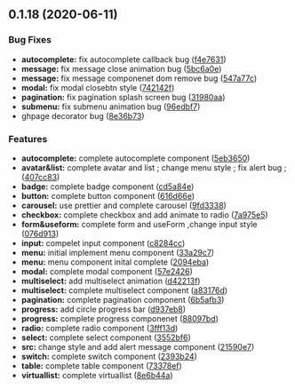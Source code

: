 ## 0.1.18 (2020-06-11)


### Bug Fixes

* **autocomplete:** fix autocomplete callback bug ([f4e7631](https://github.com/yehuozhili/bigbear-ui/commit/f4e76311cfb3bdf3ef012b7d0a16f5e3f6c4bc79))
* **message:** fix message close animation bug ([5bc6a0e](https://github.com/yehuozhili/bigbear-ui/commit/5bc6a0e783aca534d1ddbc3d2b52d52377dc54f2))
* **message:** fix message componenet dom remove bug ([547a77c](https://github.com/yehuozhili/bigbear-ui/commit/547a77cc5c0bc9df9fae5ebc354847472ac45f34))
* **modal:** fix modal closebtn style ([742142f](https://github.com/yehuozhili/bigbear-ui/commit/742142f0e1a25f54f272b78951035a3d3af5692d))
* **pagination:** fix pagination splash screen bug ([31980aa](https://github.com/yehuozhili/bigbear-ui/commit/31980aaf84cabf91e98dab10c3b9cb4916ff74d1))
* **submenu:** fix submenu animation bug ([96edbf7](https://github.com/yehuozhili/bigbear-ui/commit/96edbf78f2babdc7199a6de8f5c4a1ddbac4c2d5))
* ghpage decorator bug ([8e36b73](https://github.com/yehuozhili/bigbear-ui/commit/8e36b7308635b7a4bf9278b7996b9cab8279b1fe))


### Features

* **autocomplete:** complete autocomplete component ([5eb3650](https://github.com/yehuozhili/bigbear-ui/commit/5eb36500c4bed975dc73fba0c144675afaa0328a))
* **avatar&list:** complete avatar and list ; change menu style ; fix alert bug ; ([407cc83](https://github.com/yehuozhili/bigbear-ui/commit/407cc830d62a6a710493f53d58e7ca93264faf16))
* **badge:** complete badge component ([cd5a84e](https://github.com/yehuozhili/bigbear-ui/commit/cd5a84eb6df426e1a8cb0fd499bbccc12b25648f))
* **button:** complete button component ([616d66e](https://github.com/yehuozhili/bigbear-ui/commit/616d66e66751d0a5a403f5ec93a377cee63fb8b2))
* **carousel:** use prettier and complete carousel ([9fd3338](https://github.com/yehuozhili/bigbear-ui/commit/9fd3338d0c1b430e29c8bf0c5ace3953c28d05c3))
* **checkbox:** complete checkbox and add animate to radio ([7a975e5](https://github.com/yehuozhili/bigbear-ui/commit/7a975e520de9b01c10ece3d967328ee3c4f76f8a))
* **form&useform:** complete form and useForm ,change input style ([076d913](https://github.com/yehuozhili/bigbear-ui/commit/076d9136290521fa45f40c283fe38e92f72190de))
* **input:** compelet input component ([c8284cc](https://github.com/yehuozhili/bigbear-ui/commit/c8284cc6138aa882fd4873674dfb3616b6b7b791))
* **menu:** initial implement menu component ([33a29c7](https://github.com/yehuozhili/bigbear-ui/commit/33a29c77471183a3fcb14ddf742e351576c8d3b0))
* **menu:** menu component inital complete ([2094eba](https://github.com/yehuozhili/bigbear-ui/commit/2094eba806ead1cb7ea03b8f9aaef9163fe9c0a4))
* **modal:** complete modal component ([57e2426](https://github.com/yehuozhili/bigbear-ui/commit/57e2426c8bb444c40a3e95f8ce3da3c5f8c2f00d))
* **multiselect:** add multiselect animation ([d42213f](https://github.com/yehuozhili/bigbear-ui/commit/d42213ff5fa5dbfe3249a766105fbb42536337e5))
* **multiselect:** complete multiselect component ([a83176d](https://github.com/yehuozhili/bigbear-ui/commit/a83176df79926f979e47ebe4bb578b2360bbee14))
* **pagination:** complete pagination component ([6b5afb3](https://github.com/yehuozhili/bigbear-ui/commit/6b5afb36c9a905adc41cb90c7822ac71a9dc2480))
* **progress:** add circle progress bar ([d937eb8](https://github.com/yehuozhili/bigbear-ui/commit/d937eb81d8cae67993f4ec96826394b50949bca2))
* **progress:** complete progress componenet ([88097bd](https://github.com/yehuozhili/bigbear-ui/commit/88097bd01328917fc8b70b78e38a429525de1baa))
* **radio:** complete radio component ([3fff13d](https://github.com/yehuozhili/bigbear-ui/commit/3fff13d5723327e28b785ed51855abfa05e2eccb))
* **select:** complete select component ([3552bf6](https://github.com/yehuozhili/bigbear-ui/commit/3552bf63a9afff5d78d55f8824ba546e64508b57))
* **src:** change style and add alert message component ([21590e7](https://github.com/yehuozhili/bigbear-ui/commit/21590e7ea989c9c2f685a791dcfc26b3cd0239f2))
* **switch:** complete switch component ([2393b24](https://github.com/yehuozhili/bigbear-ui/commit/2393b242efb6c3b769d8c9e70d9071c946b8cf3e))
* **table:** complete table component ([73378ef](https://github.com/yehuozhili/bigbear-ui/commit/73378ef5a08a5735b4f53749e9a45c7fc804baa9))
* **virtuallist:** complete virtuallist ([8e6b44a](https://github.com/yehuozhili/bigbear-ui/commit/8e6b44a0b9d2ed3d6478d8da6a93f843dc1439c5))




